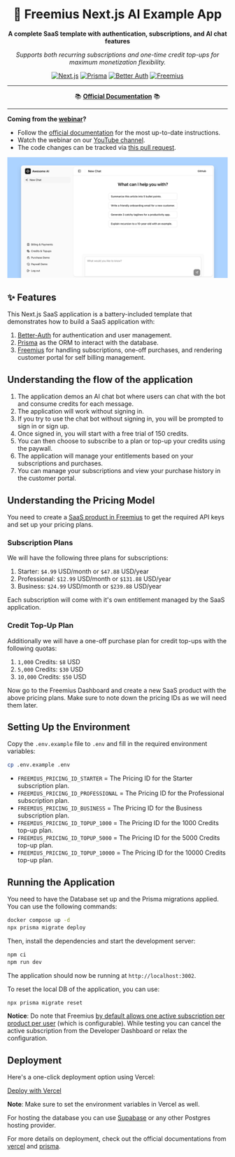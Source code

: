 <div align="center">

# 🚀 Freemius Next.js AI Example App

**A complete SaaS template with authentication, subscriptions, and AI chat features**

_Supports both recurring subscriptions and one-time credit top-ups for maximum monetization flexibility._

[![Next.js](https://img.shields.io/badge/Next.js-15-black?logo=next.js)](https://nextjs.org/)
[![Prisma](https://img.shields.io/badge/Prisma-6-2D3748?logo=prisma)](https://www.prisma.io/)
[![Better Auth](https://img.shields.io/badge/Better--Auth-1-blue)](https://www.better-auth.com/)
[![Freemius](https://img.shields.io/badge/Freemius-SaaS-green)](https://freemius.com/)

---

📚 **[Official Documentation](https://freemius.com/help/documentation/saas-sdk/framework/nextjs/)** 📚

</div>

---

**Coming from the [webinar](https://freemius.com/build-and-monetize-your-saas-webinar/)?**

- Follow the [official documentation](https://freemius.com/help/documentation/saas-sdk/framework/nextjs/) for the most
  up-to-date instructions.
- Watch the webinar on our [YouTube channel](https://www.youtube.com/watch?v=4rEjDf8cdv4).
- The code changes can be tracked via [this pull request](https://github.com/Freemius/ai-chat-nextjs-example/pull/2).

![Demo Screenshot](./awesome-ai-chat-app.png)

## ✨ Features

This Next.js SaaS application is a battery-included template that demonstrates how to build a SaaS application with:

1. [Better-Auth](https://www.better-auth.com/) for authentication and user management.
2. [Prisma](https://www.prisma.io/) as the ORM to interact with the database.
3. [Freemius](https://freemius.com/) for handling subscriptions, one-off purchases, and rendering customer portal for
   self billing management.

## Understanding the flow of the application

1. The application demos an AI chat bot where users can chat with the bot and consume credits for each message.
1. The application will work without signing in.
1. If you try to use the chat bot without signing in, you will be prompted to sign in or sign up.
1. Once signed in, you will start with a free trial of 150 credits.
1. You can then choose to subscribe to a plan or top-up your credits using the paywall.
1. The application will manage your entitlements based on your subscriptions and purchases.
1. You can manage your subscriptions and view your purchase history in the customer portal.

## Understanding the Pricing Model

You need to create a [SaaS product in Freemius](https://freemius.com/help/documentation/saas/saas-plans-pricing/) to get
the required API keys and set up your pricing plans.

### Subscription Plans

We will have the following three plans for subscriptions:

1. Starter: `$4.99` USD/month or `$47.88` USD/year
2. Professional: `$12.99` USD/month or `$131.88` USD/year
3. Business: `$24.99` USD/month or `$239.88` USD/year

Each subscription will come with it's own entitlement managed by the SaaS application.

### Credit Top-Up Plan

Additionally we will have a one-off purchase plan for credit top-ups with the following quotas:

1. `1,000` Credits: `$8` USD
2. `5,000` Credits: `$30` USD
3. `10,000` Credits: `$50` USD

Now go to the Freemius Dashboard and create a new SaaS product with the above pricing plans. Make sure to note down the
pricing IDs as we will need them later.

## Setting Up the Environment

Copy the `.env.example` file to `.env` and fill in the required environment variables:

```bash
cp .env.example .env
```

- `FREEMIUS_PRICING_ID_STARTER` = The Pricing ID for the Starter subscription plan.
- `FREEMIUS_PRICING_ID_PROFESSIONAL` = The Pricing ID for the Professional subscription plan.
- `FREEMIUS_PRICING_ID_BUSINESS` = The Pricing ID for the Business subscription plan.
- `FREEMIUS_PRICING_ID_TOPUP_1000` = The Pricing ID for the 1000 Credits top-up plan.
- `FREEMIUS_PRICING_ID_TOPUP_5000` = The Pricing ID for the 5000 Credits top-up plan.
- `FREEMIUS_PRICING_ID_TOPUP_10000` = The Pricing ID for the 10000 Credits top-up plan.

## Running the Application

You need to have the Database set up and the Prisma migrations applied. You can use the following commands:

```bash
docker compose up -d
npx prisma migrate deploy
```

Then, install the dependencies and start the development server:

```bash
npm ci
npm run dev
```

The application should now be running at `http://localhost:3002`.

To reset the local DB of the application, you can use:

```bash
npx prisma migrate reset
```

**Notice**: Do note that Freemius
[by default allows one active subscription per product per user](https://freemius.com/help/documentation/saas/saas-integration/#restricting-or-relaxing-single-subscription-per-user)
(which is configurable). While testing you can cancel the active subscription from the Developer Dashboard or relax the
configuration.

## Deployment

Here's a one-click deployment option using Vercel:

[Deploy with Vercel](https://vercel.com/new/clone?repository-url=https%3A%2F%2Fgithub.com%2FFreemius%2Fai-chat-nextjs-example%2Ftree%2Fmain&template=nextjs)

**Note**: Make sure to set the environment variables in Vercel as well.

For hosting the database you can use [Supabase](https://supabase.com/database) or any other Postgres hosting provider.

For more details on deployment, check out the official documentations from
[vercel](https://nextjs.org/docs/app/getting-started/deploying) and
[prisma](https://www.prisma.io/docs/orm/prisma-client/deployment/serverless/deploy-to-vercel#build-configuration).
